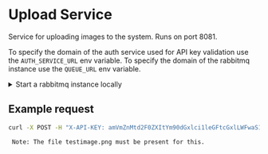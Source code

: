 # Upload Service

Service for uploading images to the system.
Runs on port 8081.

To specify the domain of the auth service used for API key validation use the `AUTH_SERVICE_URL` env variable.
To specify the domain of the rabbitmq instance use the `QUEUE_URL` env variable.

<details>

<summary> Start a rabbitmq instance locally </summary>

To start a rabbitmq instance locally:
```sh
docker run --rm -e RABBITMQ_DEFAULT_USER=water -e RABBITMQ_DEFAULT_PASS=bottler -p 3111:15672 -p 5672:5672 rabbitmq:3-management-alpine
```

You can now see the management dashboard at localhost:3111

</details>

## Example request

```sh
curl -X POST -H "X-API-KEY: amVmZnMtd2F0ZXItYm90dGxlci1leGFtcGxlLWFwaS1rZXk=" -F image=./testimage.png localhost:8080/upload
```

     Note: The file testimage.png must be present for this.
